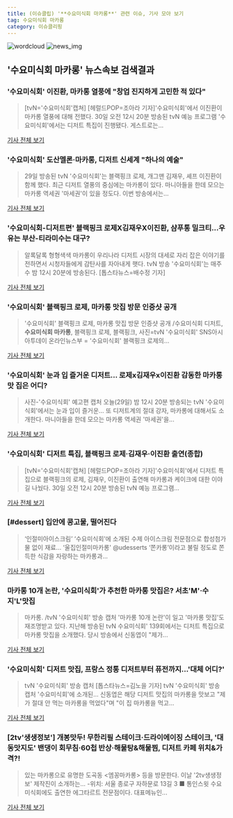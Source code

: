 ```yaml
---
title: (이슈클립) '**수요미식회 마카롱**' 관련 이슈, 기사 모아 보기
tag: 수요미식회 마카롱
category: 이슈클리핑
---
```

![wordcloud](https://s3.ap-northeast-2.amazonaws.com/lyrics101-wordcloud/2018-08-30-1535595499.png)
![news_img](https://user-images.githubusercontent.com/42597476/44507050-1206f400-a6e4-11e8-8d98-7ffbfebb353f.png)
## **'**수요미식회 마카롱**'** 뉴스속보 검색결과
### '수요미식회' 이진환, 마카롱 열풍에 "창업 진지하게 고민한 적 있다"

>[tvN='수요미식회'캡쳐] [헤럴드POP=조아라 기자]'수요미식회'에서 이진환이 마카롱 열풍에 대해 전했다. 30일 오전 12시 20분 방송된 tvN 예능 프로그램 '수요미식회'에서는 디저트 특집이 진행됐다. 게스트로는...

<a href="http://biz.heraldcorp.com/view.php?ud=201808300023360010450_1" target="_blank">기사 전체 보기</a>

### '수요미식회' 도산멜론·마카롱, 디저트 신세계 "하나의 예술"

>29일 방송된 tvN '수요미식회'는 블랙핑크 로제, 개그맨 김재우, 셰프 이진환이 함께 했다. 최근 디저트 열풍의 중심에는 마카롱이 있다. 마니아들을 한데 모으는 마카롱 역세권 '마세권'이 있을 정도다. 이번 방송에서는...

<a href="http://ilyo.co.kr/?ac=article_view&entry_id=308094" target="_blank">기사 전체 보기</a>

### '수요미식회-디저트편' 블랙핑크 로제X김재우X이진환, 샴푸통 밀크티…우유는 부산-티라미수는 대구?

>알록달록 형형색색 마카롱이 우리나라 디저트 시장의 대세로 자리 잡은 이야기를 전하면서 시청자들에게 감탄사를 자아내게 햇다.   tvN 방송 '수요미식회'는 매주 수 밤 12시 20분에 방송된다. [톱스타뉴스=배수정 기자]

<a href="http://www.topstarnews.net/news/articleView.html?idxno=473429" target="_blank">기사 전체 보기</a>

### '수요미식회' 블랙핑크 로제, 마카롱 맛집 방문 인증샷 공개

>'수요미식회' 블랙핑크 로제, 마카롱 맛집 방문 인증샷 공개 /수요미식회 디저트, **수요미식회 마카롱**, 블랙핑크 로제, 블랙핑크, 사진=tvN '수요미식회' SNS아시아투데이 온라인뉴스부 = '수요미식회' 블랙핑크 로제의...

<a href="http://www.asiatoday.co.kr/view.php?key=20180829002301215" target="_blank">기사 전체 보기</a>

### '수요미식회' 눈과 입 즐거운 디저트… 로제x김재우x이진환 감동한 마카롱 맛 집은 어디?

>사진-'수요미식회' 예고편 캡처 오늘(29일) 밤 12시 20분 방송되는 tvN '수요미식회'에서는 눈과 입이 즐거운... 또 디저트계의 절대 강자, 마카롱에 대해서도 소개한다. 마니아들을 한데 모으는 마카롱 역세권 '마세권'을...

<a href="http://news20.busan.com/controller/newsController.jsp?newsId=20180829000079" target="_blank">기사 전체 보기</a>

### '수요미식회' 디저트 특집, 블랙핑크 로제·김재우·이진환 출연(종합)

>[tvN='수요미식회'캡쳐] [헤럴드POP=조아라 기자]'수요미식회'에서 디저트 특집으로 블랙핑크의 로제, 김재우, 이진환이 출연해 마카롱과 케이크에 대한 이야길 나눴다. 30일 오전 12시 20분 방송된 tvN 예능 프로그램...

<a href="http://biz.heraldcorp.com/view.php?ud=201808300056060102498_1" target="_blank">기사 전체 보기</a>

### [#dessert] 입안에 콩고물, 떨어진다

>‘인절미아이스크림’ ‘수요미식회’에 소개된 수제 아이스크림 전문점으로 합성첨가물 없이 재료... ‘울집인절미마카롱' @udesserts ‘쫀카롱’이라고 불릴 정도로 쫀득한 식감을 자랑하는 마카롱과...

<a href="http://woman.donga.com/3/all/12/1410787/1" target="_blank">기사 전체 보기</a>

### 마카롱 10개 논란, '수요미식회'가 추천한 마카롱 맛집은? 서초'M'·수지'L'맛집

>마카롱. /tvN '수요미식회' 방송 캡처 '마카롱 10개 논란'이 일고 '마카롱 맛집'도 재조명받고 있다. 지난해 방송된 tvN 수요미식회' 139회에서는 디저트 특집으로 마카롱 맛집을 소개했다. 당시 방송에서 신동엽이 "제가...

<a href="http://www.kyeongin.com/main/view.php?key=20180509001746026" target="_blank">기사 전체 보기</a>

### '수요미식회' 디저트 맛집, 프랑스 정통 디저트부터 퓨전까지…'대체 어디?'

>tvN '수요미식회' 방송 캡처 [톱스타뉴스=김노을 기자] tvN '수요미식회' 방송 캡처 '수요미식회'에 소개된... 신동엽은 해당 디저트 맛집의 마카롱을 맛보고 "제가 절대 안 먹는 마카롱을 먹었다"며 "이 집 마카롱을 먹고...

<a href="http://www.topstarnews.net/news/articleView.html?idxno=398922" target="_blank">기사 전체 보기</a>

### [2tv'생생정보'] 개봉맛두! 무한리필 스테이크·드라이에이징 스테이크, '대동맛지도' 밴댕이 회무침·60첩 반상·해물탕&해물찜, 디저트 카페 위치&가격?!

>있는 마카롱으로 유명한 도곡동 <엠꽁마카롱> 등을 방문한다. 이날 '2tv생생정보' 제작진이 소개하는... -위치: 서울 종로구 자하문로 13길 3 ■ 통인스윗 수요미식회에도 출연한 에그타르트 전문점이다. 대표메뉴인...

<a href="http://www.g-enews.com/ko-kr/news/article/news_all/201803141715479989c4c55f9b3d_1/article.html" target="_blank">기사 전체 보기</a>


